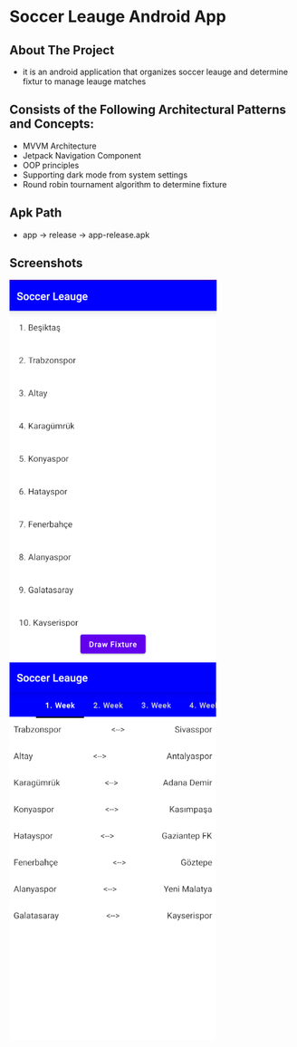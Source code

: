 # Soccer Leauge Android App

## About The Project

* it is an android application that organizes soccer leauge and determine fixtur to manage leauge matches 

## Consists of the Following Architectural Patterns and Concepts:

* MVVM Architecture
* Jetpack Navigation Component
* OOP principles
* Supporting dark mode from system settings
* Round robin tournament algorithm to determine fixture

## Apk Path
* app -> release -> app-release.apk

## Screenshots

 ![Team List](https://github.com/omersahinn/soccer-leauge/blob/main/screenshots/ss1.png?raw=true)
 ![Fixture](https://github.com/omersahinn/soccer-leauge/blob/main/screenshots/ss2.png?raw=true)

